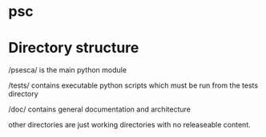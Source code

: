 # psc

Directory structure
===================

/psesca/ is the main python module

/tests/ contains executable python scripts which must be run from the tests directory

/doc/ contains general documentation and architecture

other directories are just working directories with no releaseable content.
